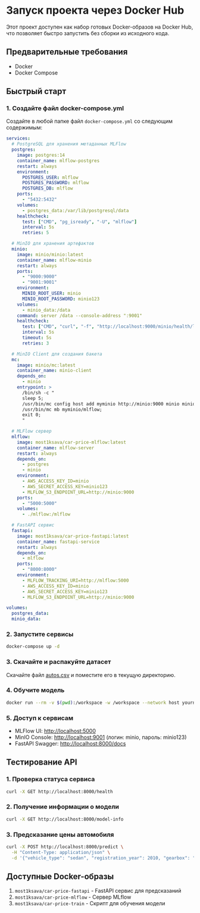 # Запуск проекта через Docker Hub

Этот проект доступен как набор готовых Docker-образов на Docker Hub, что позволяет быстро запустить без сборки из исходного кода.

## Предварительные требования

- Docker
- Docker Compose

## Быстрый старт

### 1. Создайте файл docker-compose.yml

Создайте в любой папке файл `docker-compose.yml` со следующим содержимым:

```yaml
services:
  # PostgreSQL для хранения метаданных MLFlow
  postgres:
    image: postgres:14
    container_name: mlflow-postgres
    restart: always
    environment:
      POSTGRES_USER: mlflow
      POSTGRES_PASSWORD: mlflow
      POSTGRES_DB: mlflow
    ports:
      - "5432:5432"
    volumes:
      - postgres_data:/var/lib/postgresql/data
    healthcheck:
      test: ["CMD", "pg_isready", "-U", "mlflow"]
      interval: 5s
      retries: 5

  # MinIO для хранения артефактов 
  minio:
    image: minio/minio:latest
    container_name: mlflow-minio
    restart: always
    ports:
      - "9000:9000"
      - "9001:9001"
    environment:
      MINIO_ROOT_USER: minio
      MINIO_ROOT_PASSWORD: minio123
    volumes:
      - minio_data:/data
    command: server /data --console-address ":9001"
    healthcheck:
      test: ["CMD", "curl", "-f", "http://localhost:9000/minio/health/live"]
      interval: 5s
      timeout: 5s
      retries: 3

  # MinIO Client для создания бакета
  mc:
    image: minio/mc:latest
    container_name: minio-client
    depends_on:
      - minio
    entrypoint: >
      /bin/sh -c "
      sleep 5;
      /usr/bin/mc config host add myminio http://minio:9000 minio minio123;
      /usr/bin/mc mb myminio/mlflow;
      exit 0;
      "

  # MLFlow сервер
  mlflow:
    image: most1ksava/car-price-mlflow:latest
    container_name: mlflow-server
    restart: always
    depends_on:
      - postgres
      - minio
    environment:
      - AWS_ACCESS_KEY_ID=minio
      - AWS_SECRET_ACCESS_KEY=minio123
      - MLFLOW_S3_ENDPOINT_URL=http://minio:9000
    ports:
      - "5000:5000"
    volumes:
      - ./mlflow:/mlflow

  # FastAPI сервис
  fastapi:
    image: most1ksava/car-price-fastapi:latest
    container_name: fastapi-service
    restart: always
    depends_on:
      - mlflow
    ports:
      - "8000:8000"
    environment:
      - MLFLOW_TRACKING_URI=http://mlflow:5000
      - AWS_ACCESS_KEY_ID=minio
      - AWS_SECRET_ACCESS_KEY=minio123
      - MLFLOW_S3_ENDPOINT_URL=http://minio:9000

volumes:
  postgres_data:
  minio_data:
```

### 2. Запустите сервисы

```bash
docker-compose up -d
```

### 3. Скачайте и распакуйте датасет

Скачайте файл [autos.csv](https://github.com/your-username/car-price-prediction/raw/main/autos.csv) и поместите его в текущую директорию.

### 4. Обучите модель

```bash
docker run --rm -v $(pwd):/workspace -w /workspace --network host yourname/car-price-train:latest
```

### 5. Доступ к сервисам

- MLFlow UI: [http://localhost:5000](http://localhost:5000)
- MinIO Console: [http://localhost:9001](http://localhost:9001) (логин: minio, пароль: minio123)
- FastAPI Swagger: [http://localhost:8000/docs](http://localhost:8000/docs)

## Тестирование API

### 1. Проверка статуса сервиса

```bash
curl -X GET http://localhost:8000/health
```

### 2. Получение информации о модели

```bash
curl -X GET http://localhost:8000/model-info
```

### 3. Предсказание цены автомобиля

```bash
curl -X POST http://localhost:8000/predict \
  -H "Content-Type: application/json" \
  -d '{"vehicle_type": "sedan", "registration_year": 2010, "gearbox": "auto", "power": 150, "model": "golf", "kilometer": 80000, "fuel_type": "petrol", "brand": "volkswagen", "repaired": 0}'
```

## Доступные Docker-образы

1. `most1ksava/car-price-fastapi` - FastAPI сервис для предсказаний
2. `most1ksava/car-price-mlflow` - Сервер MLflow
3. `most1ksava/car-price-train` - Скрипт для обучения модели
